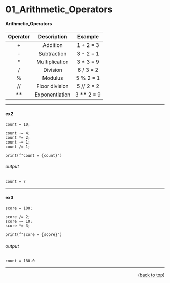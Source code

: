 <a name="topage"></a>

# 01_Arithmetic_Operators


#### Arithmetic_Operators

| Operator | Description | Example | 
| :-: | :-: |  :-: | 
| + | Addition | 1 + 2 = 3  |
| - | Subtraction | 3 - 2 = 1  |
| * | Multiplication | 3 * 3 = 9 |
| / | Division | 6 / 3 = 2  |
| % | Modulus | 5 % 2 = 1 |
| // | 	Floor division | 5 // 2 = 2 |
| ** | Exponentiation | 3 ** 2 = 9 |

----

#### ex2

```
count = 10;

count += 4;
count *= 2;
count -= 1;
count /= 1;

print(f"count = {count}")
```

###### output
```
count = 7
```

----

#### ex3
```
score = 100;

score /= 2;
score += 10;
score *= 3;

print(f"score = {score}")
```

###### output
```
count = 180.0
```


----

<p align="right">(<a href="#topage">back to top</a>)</p>
<br/>
